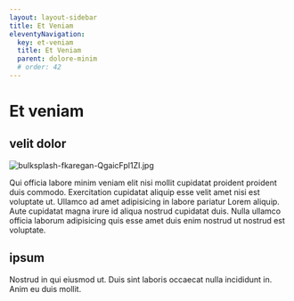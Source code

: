 ```yaml
---
layout: layout-sidebar
title: Et Veniam
eleventyNavigation:
  key: et-veniam
  title: Et Veniam
  parent: dolore-minim
  # order: 42
---
```


# Et veniam

## velit dolor

<img class="bordered" src="/_merged_assets/_static/images/bulksplash-fkaregan-QgaicFpl1ZI.jpg" alt="bulksplash-fkaregan-QgaicFpl1ZI.jpg" />

Qui officia labore minim veniam elit nisi mollit cupidatat proident proident duis commodo. Exercitation cupidatat aliquip esse velit amet nisi est voluptate ut. Ullamco ad amet adipisicing in labore pariatur Lorem aliquip. Aute cupidatat magna irure id aliqua nostrud cupidatat duis. Nulla ullamco officia laborum adipisicing quis esse amet duis enim nostrud ut nostrud est voluptate.

## ipsum

Nostrud in qui eiusmod ut. Duis sint laboris occaecat nulla incididunt in. Anim eu duis mollit.
